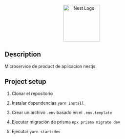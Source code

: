 <p align="center">
  <a href="http://nestjs.com/" target="blank"><img src="https://nestjs.com/img/logo-small.svg" width="120" alt="Nest Logo" /></a>
</p>

[circleci-image]: https://img.shields.io/circleci/build/github/nestjs/nest/master?token=abc123def456
[circleci-url]: https://circleci.com/gh/nestjs/nest


## Description

Microservice de product de aplicacion nestjs 

## Project setup

1. Clonar el repositorio

2. Instalar dependencias  `yarn install`

3. Crear un archivo `.env` basado en el `.env.template`

4. Ejecutar migración de prisma `npx prisma migrate dev`

5. Ejecutar `yarn start:dev`
